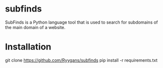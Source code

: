 # subfinds
SubFinds is a Python language tool that is used to search for subdomains of the main domain of a website.

# Installation
git clone https://github.com/Ryygans/subfinds
pip install -r requirements.txt
